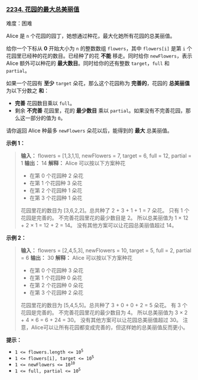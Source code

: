 ### [2234\. 花园的最大总美丽值](https://leetcode.cn/problems/maximum-total-beauty-of-the-gardens/)

难度：困难

Alice 是 `n` 个花园的园丁，她想通过种花，最大化她所有花园的总美丽值。

给你一个下标从 **0** 开始大小为 `n` 的整数数组 `flowers`，其中 `flowers[i]` 是第 `i` 个花园里已经种的花的数目。已经种了的花 **不能** 移走。同时给你 `newFlowers`，表示 Alice 额外可以种花的 **最大数目**。同时给你的还有整数 `target`，`full` 和 `partial`。

如果一个花园有 **至少** `target` 朵花，那么这个花园称为 **完善的**，花园的 **总美丽值** 为以下分数之 **和**：

- **完善** 花园数目乘以 `full`。
- 剩余 **不完善** 花园里，花的 **最少数目** 乘以 `partial`。如果没有不完善花园，那么这一部分的值为 `0`。

请你返回 Alice 种最多 `newFlowers` 朵花以后，能得到的 **最大** 总美丽值。

**示例 1：**

> **输入：** flowers = [1,3,1,1], newFlowers = 7, target = 6, full = 12, partial = 1
> **输出：** 14
> **解释：** Alice 可以按以下方案种花
>
> - 在第 0 个花园种 2 朵花
> - 在第 1 个花园种 3 朵花
> - 在第 2 个花园种 1 朵花
> - 在第 3 个花园种 1 朵花
>
> 花园里花的数目为 [3,6,2,2]。总共种了 2 + 3 + 1 + 1 = 7 朵花。
> 只有 1 个花园是完善的。
> 不完善花园里花的最少数目是 2。
> 所以总美丽值为 1 &times; 12 + 2 &times; 1 = 12 + 2 = 14。
> 没有其他方案可以让花园总美丽值超过 14。

**示例 2：**

> **输入：** flowers = [2,4,5,3], newFlowers = 10, target = 5, full = 2, partial = 6
> **输出：** 30
> **解释：** Alice 可以按以下方案种花
>
> - 在第 0 个花园种 3 朵花
> - 在第 1 个花园种 0 朵花
> - 在第 2 个花园种 0 朵花
> - 在第 3 个花园种 2 朵花
>
> 花园里花的数目为 [5,4,5,5]。总共种了 3 + 0 + 0 + 2 = 5 朵花。
> 有 3 个花园是完善的。
> 不完善花园里花的最少数目为 4。
> 所以总美丽值为 3 &times; 2 + 4 &times; 6 = 6 + 24 = 30。
> 没有其他方案可以让花园总美丽值超过 30。
> 注意，Alice可以让所有花园都变成完善的，但这样她的总美丽值反而更小。

**提示：**

- <code>1 <= flowers.length <= 10<sup>5</sup></code>
- <code>1 <= flowers[i], target <= 10<sup>5</sup></code>
- <code>1 <= newFlowers <= 10<sup>10</sup></code>
- <code>1 <= full, partial <= 10<sup>5</sup></code>
